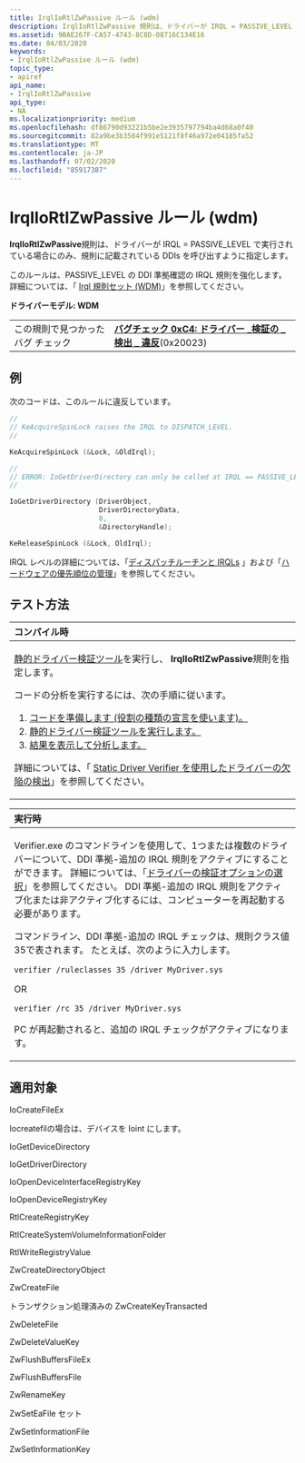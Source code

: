```yaml
---
title: IrqlIoRtlZwPassive ルール (wdm)
description: IrqlIoRtlZwPassive 規則は、ドライバーが IRQL = PASSIVE_LEVEL で実行されている場合にのみ、規則に記載されている DDIs を呼び出すように指定します。
ms.assetid: 9BAE267F-CA57-4743-8C8D-08716C134E16
ms.date: 04/03/2020
keywords:
- IrqlIoRtlZwPassive ルール (wdm)
topic_type:
- apiref
api_name:
- IrqlIoRtlZwPassive
api_type:
- NA
ms.localizationpriority: medium
ms.openlocfilehash: df86790d93221b5be2e3935797794ba4d68a0f40
ms.sourcegitcommit: 82a9be3b3584f991e5121f8f46a972e04185fa52
ms.translationtype: MT
ms.contentlocale: ja-JP
ms.lasthandoff: 07/02/2020
ms.locfileid: "85917387"
---
```

# <a name="irqliortlzwpassive-rule-wdm"></a>IrqlIoRtlZwPassive ルール (wdm)

**IrqlIoRtlZwPassive**規則は、ドライバーが IRQL = PASSIVE_LEVEL で実行されている場合にのみ、規則に記載されている DDIs を呼び出すように指定します。

このルールは、PASSIVE_LEVEL の DDI 準拠確認の IRQL 規則を強化します。 詳細については、「 [Irql 規則セット (WDM)](https://docs.microsoft.com/windows-hardware/drivers/devtest/irql-rule-set--wdm-)」を参照してください。

**ドライバーモデル: WDM**

|                                   |                                                                                                                                    |
|-----------------------------------|------------------------------------------------------------------------------------------------------------------------------------|
| この規則で見つかったバグ チェック | [**バグチェック 0xC4: ドライバー \_検証の \_ 検出 \_ 違反**](https://docs.microsoft.com/windows-hardware/drivers/debugger/bug-check-0xc4--driver-verifier-detected-violation)(0x20023) |

<a name="example"></a>例
-------

次のコードは、このルールに違反しています。

```cpp
//
// KeAcquireSpinLock raises the IRQL to DISPATCH_LEVEL.
//

KeAcquireSpinLock (&Lock, &OldIrql);

//
// ERROR: IoGetDriverDirectory can only be called at IRQL == PASSIVE_LEVEL.
//

IoGetDriverDirectory (DriverObject,
                      DriverDirectoryData,
                      0,
                      &DirectoryHandle);

KeReleaseSpinLock (&Lock, OldIrql);
```

IRQL レベルの詳細については、「[ディスパッチルーチンと IRQLs](https://docs.microsoft.com/windows-hardware/drivers/kernel/dispatch-routines-and-irqls) 」および「[ハードウェアの優先順位の管理](https://docs.microsoft.com/windows-hardware/drivers/kernel/managing-hardware-priorities)」を参照してください。

<a name="how-to-test"></a>テスト方法
-----------

<table>
<colgroup>
<col width="100%" />
</colgroup>
<thead>
<tr class="header">
<th align="left">コンパイル時</th>
</tr>
</thead>
<tbody>
<tr class="odd">
<td align="left"><p><a href="https://docs.microsoft.com/windows-hardware/drivers/devtest/static-driver-verifier" data-raw-source="[Static Driver Verifier](https://docs.microsoft.com/windows-hardware/drivers/devtest/static-driver-verifier)">静的ドライバー検証ツール</a>を実行し、 <strong>IrqlIoRtlZwPassive</strong>規則を指定します。</p>
コードの分析を実行するには、次の手順に従います。
<ol>
<li><a href="https://docs.microsoft.com/windows-hardware/drivers/devtest/using-static-driver-verifier-to-find-defects-in-drivers#preparing-your-source-code" data-raw-source="[Prepare your code (use role type declarations).](https://docs.microsoft.com/windows-hardware/drivers/devtest/using-static-driver-verifier-to-find-defects-in-drivers#preparing-your-source-code)">コードを準備します (役割の種類の宣言を使います)。</a></li>
<li><a href="https://docs.microsoft.com/windows-hardware/drivers/devtest/using-static-driver-verifier-to-find-defects-in-drivers#running-static-driver-verifier" data-raw-source="[Run Static Driver Verifier.](https://docs.microsoft.com/windows-hardware/drivers/devtest/using-static-driver-verifier-to-find-defects-in-drivers#running-static-driver-verifier)">静的ドライバー検証ツールを実行します。</a></li>
<li><a href="https://docs.microsoft.com/windows-hardware/drivers/devtest/using-static-driver-verifier-to-find-defects-in-drivers#viewing-and-analyzing-the-results" data-raw-source="[View and analyze the results.](https://docs.microsoft.com/windows-hardware/drivers/devtest/using-static-driver-verifier-to-find-defects-in-drivers#viewing-and-analyzing-the-results)">結果を表示して分析します。</a></li>
</ol>
<p>詳細については、「 <a href="https://docs.microsoft.com/windows-hardware/drivers/devtest/using-static-driver-verifier-to-find-defects-in-drivers" data-raw-source="[Using Static Driver Verifier to Find Defects in Drivers](https://docs.microsoft.com/windows-hardware/drivers/devtest/using-static-driver-verifier-to-find-defects-in-drivers)">Static Driver Verifier を使用したドライバーの欠陥の検出</a>」を参照してください。</p></td>
</tr>
</tbody>
</table>

<table>
<colgroup>
<col width="100%" />
</colgroup>
<thead>
<tr class="header">
<th align="left">実行時</th>
</tr>
</thead>
<tbody>
<tr class="odd">
<td align="left">
<p>Verifier.exe のコマンドラインを使用して、1つまたは複数のドライバーについて、DDI 準拠-追加の IRQL 規則をアクティブにすることができます。 詳細については、「<a href="https://docs.microsoft.com/windows-hardware/drivers/devtest/selecting-driver-verifier-options" data-raw-source="[Selecting Driver Verifier Options](https://docs.microsoft.com/windows-hardware/drivers/devtest/ddi-compliance-checking)">ドライバーの検証オプションの選択</a>」を参照してください。 DDI 準拠-追加の IRQL 規則をアクティブ化または非アクティブ化するには、コンピューターを再起動する必要があります。</p>
<p>コマンドライン、DDI 準拠-追加の IRQL チェックは、規則クラス値35で表されます。 たとえば、次のように入力します。</p>
<p><code>verifier /ruleclasses 35 /driver MyDriver.sys</code></p>
<p>OR</p>
<p><code>verifier /rc 35 /driver MyDriver.sys</code></p>
<p>PC が再起動されると、追加の IRQL チェックがアクティブになります。</p>
</td>
</tr>
</tbody>
</table>

<a name="applies-to"></a>適用対象
----------

  IoCreateFileEx

  Iocreatefilの場合は、デバイスを Ioint にします。

  IoGetDeviceDirectory

  IoGetDriverDirectory

  IoOpenDeviceInterfaceRegistryKey

  IoOpenDeviceRegistryKey

  RtlCreateRegistryKey

  RtlCreateSystemVolumeInformationFolder

  RtlWriteRegistryValue

  ZwCreateDirectoryObject

  ZwCreateFile

  トランザクション処理済みの ZwCreateKeyTransacted

  ZwDeleteFile

  ZwDeleteValueKey

  ZwFlushBuffersFileEx
  
  ZwFlushBuffersFile
  
  ZwRenameKey

  ZwSetEaFile セット

  ZwSetInformationFile

  ZwSetInformationKey